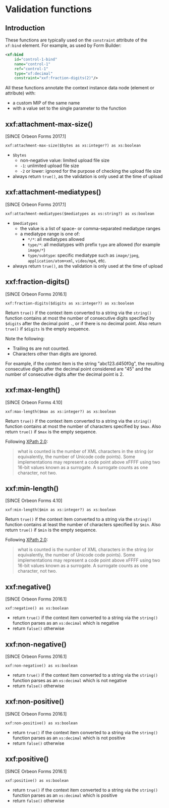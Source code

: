 # Validation functions

<!-- toc -->

## Introduction

These functions are typically used on the `constraint` attribute of the `xf:bind` element. For example, as used by Form Builder:

```xml
<xf:bind
    id="control-1-bind"
    name="control-1"
    ref="control-1"
    type="xf:decimal"
    constraint="xxf:fraction-digits(2)"/>
```

All these functions annotate the context instance data node (element or attribute) with:

- a custom MIP of the same name
- with a value set to the single parameter to the function  

## xxf:attachment-max-size()

[SINCE Orbeon Forms 2017.1]

```xpath
xxf:attachment-max-size($bytes as xs:integer?) as xs:boolean
```

- `$bytes`
   - non-negative value: limited upload file size
   - `-1`: unlimited upload file size
   - `-2` or lower: ignored for the purpose of checking the upload file size
- always return `true()`, as the validation is only used at the time of upload

## xxf:attachment-mediatypes()

[SINCE Orbeon Forms 2017.1]

```xpath
xxf:attachment-mediatypes($mediatypes as xs:string?) as xs:boolean
```

- `$mediatypes`
    - the value is a list of space- or comma-separated mediatype ranges
    - a mediatype range is one of:
      - `*/*`: all mediatypes allowed
      - `type/*`: all mediatypes with prefix `type` are allowed (for example `image/*`)
      - `type/subtype`: specific mediatype such as `image/jpeg`, `application/atom+xml`, `video/mp4`, etc.
- always return `true()`, as the validation is only used at the time of upload

## xxf:fraction-digits()

[SINCE Orbeon Forms 2016.1]

```xpath
xxf:fraction-digits($digits as xs:integer?) as xs:boolean
```

Return `true()` if the context item converted to a string via the `string()` function contains at most the number of consecutive digits
specified by `$digits` after the decimal point `.`, or if there is no decimal point. Also return `true()` if `$digits` is the empty sequence.

Note the following:

- Trailing `0`s are not counted.
- Characters other than digits are ignored.

For example, if the context item is the string "abc123.d450f0g", the resulting consecutive digits after the decimal point considered are "45" and the number of consecutive digits
after the decimal point is 2.

## xxf:max-length()

[SINCE Orbeon Forms 4.10]

```xpath
xxf:max-length($max as xs:integer?) as xs:boolean
```

Return `true()` if the context item converted to a string via the `string()` function contains at most the number of characters
specified by `$max`. Also return `true()` if `$max` is the empty sequence.

Following [XPath 2.0](http://www.w3.org/TR/xpath-functions/#string-types):

> what is counted is the number of XML characters in the string (or equivalently, the number of Unicode code points). Some implementations may represent a code point above xFFFF using two 16-bit values known as a surrogate. A surrogate counts as one character, not two.

## xxf:min-length()

[SINCE Orbeon Forms 4.10]

```xpath
xxf:min-length($min as xs:integer?) as xs:boolean
```

Return `true()` if the context item converted to a string via the `string()` function contains at least the number of characters
specified by `$min`. Also return `true()` if `$min` is the empty sequence.

Following [XPath 2.0](http://www.w3.org/TR/xpath-functions/#string-types):

> what is counted is the number of XML characters in the string (or equivalently, the number of Unicode code points). Some implementations may represent a code point above xFFFF using two 16-bit values known as a surrogate. A surrogate counts as one character, not two.

## xxf:negative()

[SINCE Orbeon Forms 2016.1]

```xpath
xxf:negative() as xs:boolean
```

- return `true()` if the context item converted to a string via the `string()` function parses as an `xs:decimal` which is negative
- return `false()` otherwise

## xxf:non-negative()

[SINCE Orbeon Forms 2016.1]

```xpath
xxf:non-negative() as xs:boolean
```

- return `true()` if the context item converted to a string via the `string()` function parses as an `xs:decimal` which is not negative
- return `false()` otherwise

## xxf:non-positive()

[SINCE Orbeon Forms 2016.1]

```xpath
xxf:non-positive() as xs:boolean
```

- return `true()` if the context item converted to a string via the `string()` function parses as an `xs:decimal` which is not positive
- return `false()` otherwise

## xxf:positive()

[SINCE Orbeon Forms 2016.1]

```xpath
xxf:positive() as xs:boolean
```

- return `true()` if the context item converted to a string via the `string()` function parses as an `xs:decimal` which is positive
- return `false()` otherwise
